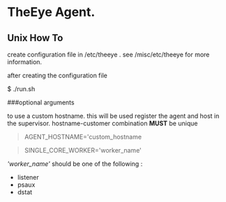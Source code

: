 
# TheEye Agent.

## Unix How To

create configuration file in /etc/theeye . see /misc/etc/theeye for more information.

after creating the configuration file

$ ./run.sh

###optional arguments

to use a custom hostname. this will be used register the agent and host in the supervisor. hostname-customer combination **MUST** be unique

> AGENT_HOSTNAME='custom_hostname


> SINGLE_CORE_WORKER='worker_name'

*'worker_name'* should be one of the following : 

* listener  
* psaux  
* dstat  




